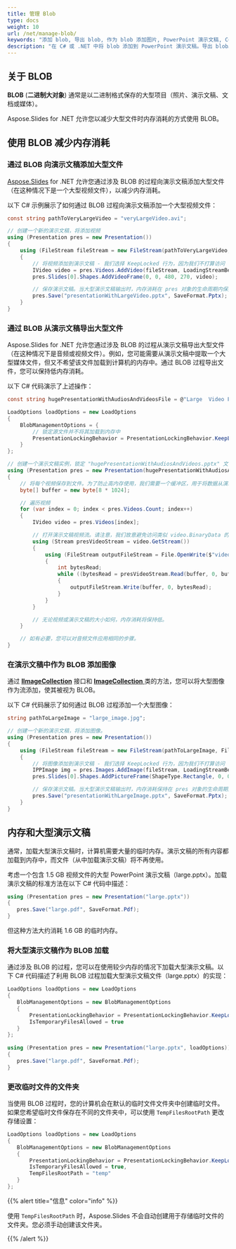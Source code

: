 ```yaml
---
title: 管理 Blob
type: docs
weight: 10
url: /net/manage-blob/
keywords: "添加 blob, 导出 blob, 作为 blob 添加图片, PowerPoint 演示文稿, C#, Csharp, Aspose.Slides for .NET"
description: "在 C# 或 .NET 中将 blob 添加到 PowerPoint 演示文稿。导出 blob。作为 blob 添加图像"
---
```


## **关于 BLOB**

**BLOB** (**二进制大对象**) 通常是以二进制格式保存的大型项目（照片、演示文稿、文档或媒体）。

Aspose.Slides for .NET 允许您以减少大型文件时内存消耗的方式使用 BLOB。

## **使用 BLOB 减少内存消耗**

### **通过 BLOB 向演示文稿添加大型文件**

[Aspose.Slides](/slides/net/) for .NET 允许您通过涉及 BLOB 的过程向演示文稿添加大型文件（在这种情况下是一个大型视频文件），以减少内存消耗。

以下 C# 示例展示了如何通过 BLOB 过程向演示文稿添加一个大型视频文件：

```c#
const string pathToVeryLargeVideo = "veryLargeVideo.avi";

// 创建一个新的演示文稿，将添加视频
using (Presentation pres = new Presentation())
{
    using (FileStream fileStream = new FileStream(pathToVeryLargeVideo, FileMode.Open))
    {
        // 将视频添加到演示文稿 - 我们选择 KeepLocked 行为，因为我们不打算访问 "veryLargeVideo.avi" 文件。
        IVideo video = pres.Videos.AddVideo(fileStream, LoadingStreamBehavior.KeepLocked);
        pres.Slides[0].Shapes.AddVideoFrame(0, 0, 480, 270, video);

        // 保存演示文稿。当大型演示文稿输出时，内存消耗在 pres 对象的生命周期内保持低。
        pres.Save("presentationWithLargeVideo.pptx", SaveFormat.Pptx);
    }
}
```


### **通过 BLOB 从演示文稿导出大型文件**
Aspose.Slides for .NET 允许您通过涉及 BLOB 的过程从演示文稿导出大型文件（在这种情况下是音频或视频文件）。例如，您可能需要从演示文稿中提取一个大型媒体文件，但又不希望该文件加载到计算机的内存中。通过 BLOB 过程导出文件，您可以保持低内存消耗。

以下 C# 代码演示了上述操作：

```c#
const string hugePresentationWithAudiosAndVideosFile = @"Large  Video File Test1.pptx";

LoadOptions loadOptions = new LoadOptions
{
	BlobManagementOptions = {
		// 锁定源文件并不将其加载到内存中
		PresentationLockingBehavior = PresentationLockingBehavior.KeepLocked,
	}
};

// 创建一个演示文稿实例，锁定 "hugePresentationWithAudiosAndVideos.pptx" 文件。
using (Presentation pres = new Presentation(hugePresentationWithAudiosAndVideosFile, loadOptions))
{
	// 将每个视频保存到文件。为了防止高内存使用，我们需要一个缓冲区，用于将数据从演示文稿的视频流传输到新创建视频文件的流。
	byte[] buffer = new byte[8 * 1024];

	// 遍历视频
	for (var index = 0; index < pres.Videos.Count; index++)
	{
		IVideo video = pres.Videos[index];

		// 打开演示文稿视频流。请注意，我们故意避免访问类似 video.BinaryData 的属性，因为这个属性返回一个包含完整视频的字节数组，这会导致字节加载到内存中。我们使用 video.GetStream，它将返回 Stream，并不需要我们将整个视频加载到内存中。
		using (Stream presVideoStream = video.GetStream())
		{
			using (FileStream outputFileStream = File.OpenWrite($"video{index}.avi"))
			{
				int bytesRead;
				while ((bytesRead = presVideoStream.Read(buffer, 0, buffer.Length)) > 0)
				{
					outputFileStream.Write(buffer, 0, bytesRead);
				}
			}
		}

		// 无论视频或演示文稿的大小如何，内存消耗将保持低。
	}

	// 如有必要，您可以对音频文件应用相同的步骤。 
}
```

### **在演示文稿中作为 BLOB 添加图像**
通过 [**IImageCollection**](https://reference.aspose.com/slides/net/aspose.slides/iimagecollection) 接口和 [**ImageCollection** ](https://reference.aspose.com/slides/net/aspose.slides/imagecollection) 类的方法，您可以将大型图像作为流添加，使其被视为 BLOB。

以下 C# 代码展示了如何通过 BLOB 过程添加一个大型图像：

```c#
string pathToLargeImage = "large_image.jpg";

// 创建一个新的演示文稿，将添加图像。
using (Presentation pres = new Presentation())
{
	using (FileStream fileStream = new FileStream(pathToLargeImage, FileMode.Open))
	{
		// 将图像添加到演示文稿 - 我们选择 KeepLocked 行为，因为我们不打算访问 "largeImage.png" 文件。
		IPPImage img = pres.Images.AddImage(fileStream, LoadingStreamBehavior.KeepLocked);
		pres.Slides[0].Shapes.AddPictureFrame(ShapeType.Rectangle, 0, 0, 300, 200, img);

		// 保存演示文稿。当大型演示文稿输出时，内存消耗保持在 pres 对象的生命周期内
		pres.Save("presentationWithLargeImage.pptx", SaveFormat.Pptx);
	}
}
```

## **内存和大型演示文稿**

通常，加载大型演示文稿时，计算机需要大量的临时内存。演示文稿的所有内容都加载到内存中，而文件（从中加载演示文稿）将不再使用。

考虑一个包含 1.5 GB 视频文件的大型 PowerPoint 演示文稿（large.pptx）。加载演示文稿的标准方法在以下 C# 代码中描述：

```c#
using (Presentation pres = new Presentation("large.pptx"))
{
   pres.Save("large.pdf", SaveFormat.Pdf);
}
```

但这种方法大约消耗 1.6 GB 的临时内存。

### **将大型演示文稿作为 BLOB 加载**

通过涉及 BLOB 的过程，您可以在使用较少内存的情况下加载大型演示文稿。以下 C# 代码描述了利用 BLOB 过程加载大型演示文稿文件（large.pptx）的实现：

```c#
LoadOptions loadOptions = new LoadOptions
{
   BlobManagementOptions = new BlobManagementOptions
   {
       PresentationLockingBehavior = PresentationLockingBehavior.KeepLocked,
       IsTemporaryFilesAllowed = true
   }
};
 
using (Presentation pres = new Presentation("large.pptx", loadOptions))
{
   pres.Save("large.pdf", SaveFormat.Pdf);
}
```

### **更改临时文件的文件夹**

当使用 BLOB 过程时，您的计算机会在默认的临时文件文件夹中创建临时文件。如果您希望临时文件保存在不同的文件夹中，可以使用 `TempFilesRootPath` 更改存储设置：

```c#
LoadOptions loadOptions = new LoadOptions
{
   BlobManagementOptions = new BlobManagementOptions
   {
       PresentationLockingBehavior = PresentationLockingBehavior.KeepLocked,
       IsTemporaryFilesAllowed = true,
       TempFilesRootPath = "temp"
   }
};
```

{{% alert title="信息" color="info" %}}

使用 `TempFilesRootPath` 时，Aspose.Slides 不会自动创建用于存储临时文件的文件夹。您必须手动创建该文件夹。

{{% /alert %}}